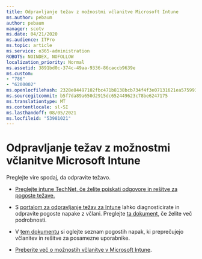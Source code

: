 ```yaml
---
title: Odpravljanje težav z možnostmi včlanitve Microsoft Intune
ms.author: pebaum
author: pebaum
manager: scotv
ms.date: 04/21/2020
ms.audience: ITPro
ms.topic: article
ms.service: o365-administration
ROBOTS: NOINDEX, NOFOLLOW
localization_priority: Normal
ms.assetid: 3891bd0c-374c-49aa-9336-86caccb9639e
ms.custom:
- "786"
- "6200002"
ms.openlocfilehash: 2328e04497102fbc471b8138bcb734f4f3e07131621ea57599330ffdf545ab1d
ms.sourcegitcommit: b5f7da89a650d2915dc652449623c78be6247175
ms.translationtype: MT
ms.contentlocale: sl-SI
ms.lasthandoff: 08/05/2021
ms.locfileid: "53981021"
---
```

# <a name="troubleshoot-issues-with-enrollment-options-microsoft-intune"></a>Odpravljanje težav z možnostmi včlanitve Microsoft Intune

Preglejte vire spodaj, da odpravite težavo.
  
- [Preglejte intune TechNet, če želite poiskati odgovore in rešitve za pogoste težave.](https://social.technet.microsoft.com/Forums/home?category=microsoftintune&amp;filter=alltypes&amp;sort=lastpostdesc)

- S [portalom za odpravljanje težav za Intune](https://aka.ms/intunetroubleshooting) lahko diagnosticirate in odpravite pogoste napake z včlani. Preglejte [ta dokument,](https://docs.microsoft.com/intune/help-desk-operators) če želite več podrobnosti.

- V [tem dokumentu](https://docs.microsoft.com/troubleshoot/mem/intune/troubleshoot-device-enrollment-in-intune) si oglejte seznam pogostih napak, ki preprečujejo včlanitev in rešitve za posamezne uporabnike.

- [Preberite več o možnostih včlanitve v Microsoft Intune](https://docs.microsoft.com/intune/enrollment-options).
